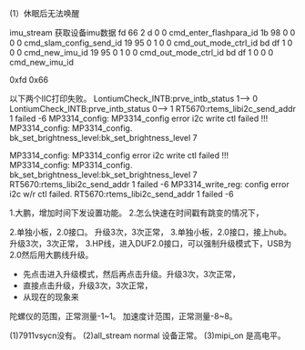 



(1）休眠后无法唤醒

imu_stream 获取设备imu数据
fd 66 2 d 0 0  cmd_enter_flashpara_id
1b 98 0 0 0 0  cmd_slam_config_send_id
19 95 0 1 0 0  cmd_out_mode_ctrl_id
bd df 1 0 0 0  cmd_new_imu_id
19 95 0 1 0 0  cmd_out_mode_ctrl_id
bd df 1 0 0 0  cmd_new_imu_id



0xfd 0x66 

以下两个IIC打印失败。
LontiumCheck_INTB:prve_intb_status 1--> 0 
LontiumCheck_INTB:prve_intb_status 0--> 1 
RT5670:rtems_libi2c_send_addr 1 failed -6
MP3314_config: MP3314_config error i2c write  ctl failed !!!  
MP3314_config: MP3314_config. 
bk_set_brightness_level:bk_set_brightness_level 7 


MP3314_config: MP3314_config error i2c write  ctl failed !!!  
MP3314_config: MP3314_config. 
bk_set_brightness_level:bk_set_brightness_level 7 
RT5670:rtems_libi2c_send_addr 1 failed -6
MP3314_write_reg: config error i2c w/r  ctl failed. 
RT5670:rtems_libi2c_send_addr 1 failed -6


1.大鹏，增加时间下发设置功能。
2.怎么快速在时间戳有跳变的情况下，


2.单独小板，2.0接口。 升级3次，3次正常，
3.单独小板，2.0接口，接上hub。升级3次，3次正常，
3.HP线，进入DUF2.0接口，可以强制升级模式下，USB为2.0然后用大鹏线升级。
- 先点击进入升级模式，然后再点击升级。升级3次，3次正常，
- 直接点击升级，升级3次，3次正常，
- 从现在的现象来

陀螺仪的范围，正常测量-1~1。
加速度计范围，正常测量-8~8。


(1)7911vsycn没有。
(2)all_stream normal 设备正常。
(3)mipi_on 是高电平。


